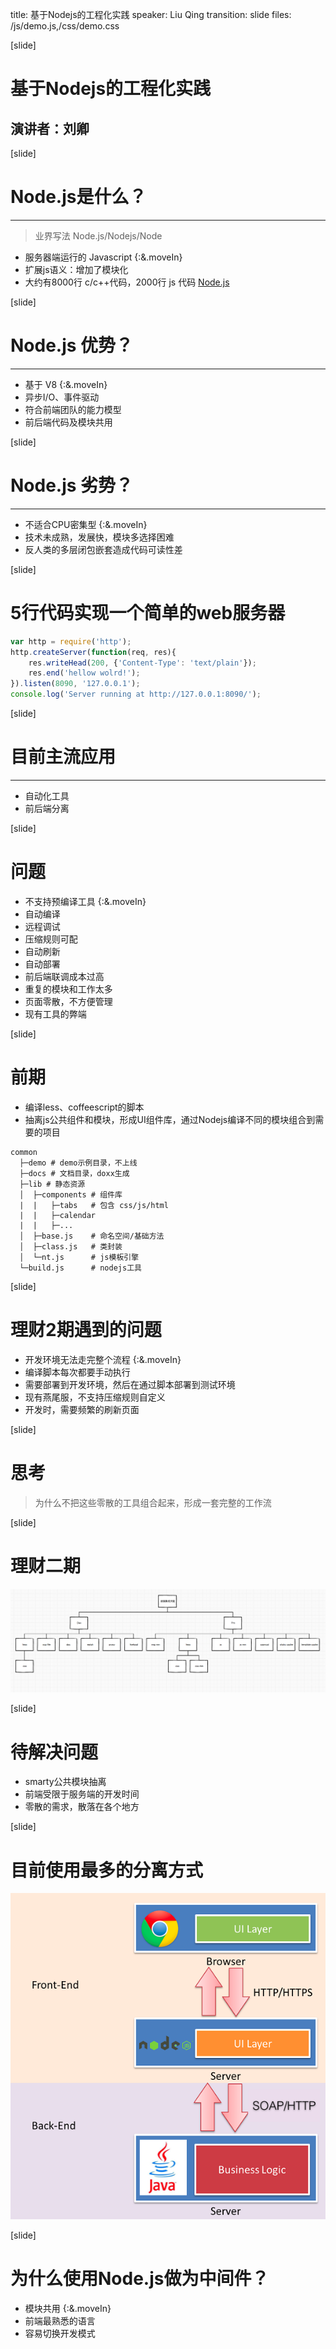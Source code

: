 title: 基于Nodejs的工程化实践
speaker: Liu Qing
transition: slide
files: /js/demo.js,/css/demo.css

[slide]

# 基于Nodejs的工程化实践
## 演讲者：刘卿

[slide]
# Node.js是什么？
---
> 业界写法 Node.js/Nodejs/Node

* 服务器端运行的 Javascript {:&.moveIn}
* 扩展js语义：增加了模块化
* 大约有8000行 c/c++代码，2000行 js 代码 [Node.js](https://github.com/joyent/node)

[slide]
# Node.js 优势？
---
* 基于 V8 {:&.moveIn}
* 异步I/O、事件驱动
* 符合前端团队的能力模型
* 前后端代码及模块共用

[slide]
# Node.js 劣势？
---
* 不适合CPU密集型 {:&.moveIn}
* 技术未成熟，发展快，模块多选择困难
* 反人类的多层闭包嵌套造成代码可读性差

[slide]
# 5行代码实现一个简单的web服务器

```javascript
var http = require('http');
http.createServer(function(req, res){
    res.writeHead(200, {'Content-Type': 'text/plain'}); 
    res.end('hellow wolrd!'); 
}).listen(8090, '127.0.0.1');
console.log('Server running at http://127.0.0.1:8090/');
```

[slide]
# 目前主流应用
---
* 自动化工具
* 前后端分离 

[slide]
# 问题

* 不支持预编译工具 {:&.moveIn}
* 自动编译
* 远程调试
* 压缩规则可配
* 自动刷新
* 自动部署
* 前后端联调成本过高
* 重复的模块和工作太多
* 页面零散，不方便管理
* 现有工具的弊端

[slide]
# 前期

* 编译less、coffeescript的脚本
* 抽离js公共组件和模块，形成UI组件库，通过Nodejs编译不同的模块组合到需要的项目
```
common
  ├─demo # demo示例目录，不上线
  ├─docs # 文档目录，doxx生成
  ├─lib # 静态资源
  │  ├─components # 组件库
  |  |   ├─tabs   # 包含 css/js/html
  |  |   ├─calendar
  |  |   ├─...
  │  ├─base.js    # 命名空间/基础方法
  │  ├─class.js   # 类封装
  │  └─nt.js      # js模板引擎
  └─build.js      # nodejs工具
```
[slide]

# 理财2期遇到的问题

* 开发环境无法走完整个流程 {:&.moveIn}
* 编译脚本每次都要手动执行
* 需要部署到开发环境，然后在通过脚本部署到测试环境
* 现有燕尾服，不支持压缩规则自定义
* 开发时，需要频繁的刷新页面

[slide]
# 思考

> 为什么不把这些零散的工具组合起来，形成一套完整的工作流

[slide]
# 理财二期
<img src="/nodejs/fe-build.jpg">

[slide]

# 待解决问题
* smarty公共模块抽离
* 前端受限于服务端的开发时间
* 零散的需求，散落在各个地方

[slide]
# 目前使用最多的分离方式
<img src="/nodejs/fe-end.png">

[slide]
# 为什么使用Node.js做为中间件？
* 模块共用 {:&.moveIn}
* 前端最熟悉的语言
* 容易切换开发模式